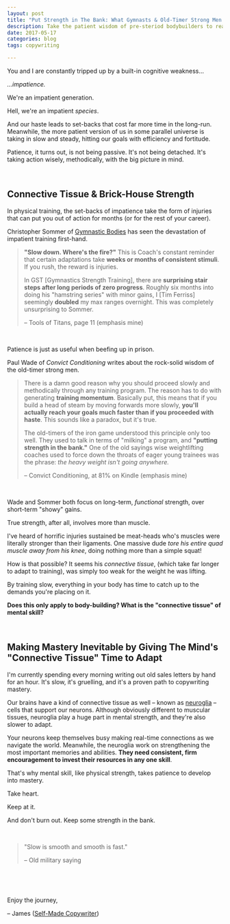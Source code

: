 ```yaml
---
layout: post
title: "Put Strength in The Bank: What Gymnasts & Old-Timer Strong Men Can Teach Us About Skill Acquisition"
description: Take the patient wisdom of pre-steriod bodybuilders to reach your goals faster.
date: 2017-05-17 
categories: blog
tags: copywriting

---
```


You and I are constantly tripped up by a built-in cognitive weakness…

*…impatience.*

We're an impatient generation. 

Hell, we're an impatient *species*. 

And our haste leads to set-backs that cost far more time in the long-run. Meanwhile, the more patient version of us in some parallel universe is taking in slow and steady, hitting our goals with efficiency and fortitude. 

Patience, it turns out, is not being passive. It's not being detached. It's taking action wisely, methodically, with the big picture in mind. 

&nbsp;

## Connective Tissue & Brick-House Strength
In physical training, the set-backs of impatience take the form of injuries that can put you out of action for months (or for the rest of your career). 

Christopher Sommer of [Gymnastic Bodies](https://www.gymnasticbodies.com/) has seen the devastation of impatient training first-hand. 

> **"Slow down. Where's the fire?"** This is Coach's constant reminder that certain adaptations take **weeks or months of consistent stimuli**. If you rush, the reward is injuries. 
>  
> In GST [Gymnastics Strength Training], there are **surprising stair steps after long periods of zero progress**. Roughly six months into doing his "hamstring series" with minor gains, I [Tim Ferriss] seemingly **doubled** my max ranges overnight. This was completely unsurprising to Sommer.
>  
> – Tools of Titans, page 11 (emphasis mine)

&nbsp; 

Patience is just as useful when beefing up in prison.

Paul Wade of *Convict Conditioning* writes about the rock-solid wisdom of the old-timer strong men.

> There is a damn good reason why you should proceed slowly and methodically through any training program. The reason has to do with generating **training momentum**. Basically put, this means that if you build a head of steam by moving forwards more slowly, **you'll actually reach your goals much faster than if you proceeded with haste**. This sounds like a paradox, but it's true. 
>  
> The old-timers of the iron game understood this principle only too well. They used to talk in terms of "milking" a program, and **"putting strength in the bank."** One of the old sayings wise weightlifting coaches used to force down the throats of eager young trainees was the phrase: *the heavy weight isn't going anywhere.*
> 
> – Convict Conditioning, at 81% on Kindle (emphasis mine)

&nbsp;

Wade and Sommer both focus on long-term, *functional* strength, over short-term "showy" gains. 

True strength, after all, involves more than muscle. 

I've heard of horrific injuries sustained be meat-heads who's muscles were literally stronger than their ligaments. One massive dude *tore his entire quad muscle away from his knee*, doing nothing more than a simple squat! 

How is that possible? It seems his *connective tissue*, (which take far longer to adapt to training), was simply too weak for the weight he was lifting. 

By training slow, everything in your body has time to catch up to the demands you're placing on it. 

**Does this only apply to body-building? What is the "connective tissue" of mental skill?**

&nbsp;

## Making Mastery Inevitable by Giving The Mind's "Connective Tissue" Time to Adapt
I'm currently spending every morning writing out old sales letters by hand for an hour. It's slow, it's gruelling, and it's a proven path to copywriting mastery. 

Our brains have a kind of connective tissue as well – known as [neuroglia](https://en.wikipedia.org/wiki/Neuroglia) – cells that support our neurons. Although obviously different to muscular tissues, neuroglia play a huge part in mental strength, and they're also slower to adapt. 

Your neurons keep themselves busy making real-time connections as we navigate the world. Meanwhile, the neuroglia work on strengthening the most important memories and abilities. **They need consistent, firm encouragement to invest their resources in any one skill**. 

That's why mental skill, like physical strength, takes patience to develop into mastery. 

Take heart. 

Keep at it. 

And don't burn out. Keep some strength in the bank.

&nbsp;

> "Slow is smooth and smooth is fast." 
> 
>  – Old military saying

&nbsp;

&nbsp;

Enjoy the journey,

– James ([Self-Made Copywriter](http://www.jamesmathison.co.uk/the-self-made-copywriter-intensive/))
